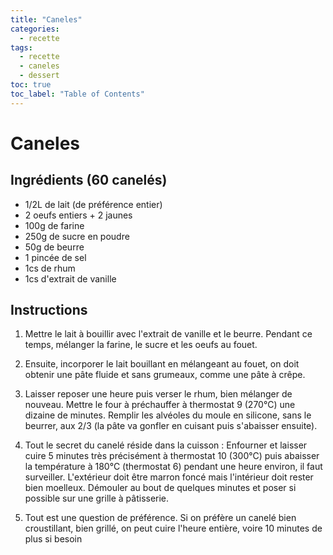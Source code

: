 ```yaml
---
title: "Caneles"
categories:
  - recette
tags:
  - recette
  - caneles
  - dessert
toc: true
toc_label: "Table of Contents"
---
```


# Caneles

## Ingrédients (60 canelés)
- 1/2L de lait (de préférence entier)
- 2 oeufs entiers + 2 jaunes
- 100g de farine
- 250g de sucre en poudre
- 50g de beurre
- 1 pincée de sel
- 1cs de rhum
- 1cs d'extrait de vanille

## Instructions

1. Mettre le lait à bouillir avec l'extrait de vanille et le beurre.
Pendant ce temps, mélanger la farine, le sucre et les oeufs au fouet.

2. Ensuite, incorporer le lait bouillant en mélangeant au fouet, on doit obtenir une pâte fluide et sans grumeaux, comme une pâte à crêpe.

3. Laisser reposer une heure puis verser le rhum, bien mélanger de nouveau.
Mettre le four à préchauffer à thermostat 9 (270°C) une dizaine de minutes.
Remplir les alvéoles du moule en silicone, sans le beurrer, aux 2/3 (la pâte va gonfler en cuisant puis s'abaisser ensuite).

4. Tout le secret du canelé réside dans la cuisson :
Enfourner et laisser cuire 5 minutes très précisément à thermostat 10 (300°C) puis abaisser la température à 180°C (thermostat 6) pendant une heure environ, il faut surveiller. L'extérieur doit être marron foncé mais l'intérieur doit rester bien moelleux.
Démouler au bout de quelques minutes et poser si possible sur une grille à pâtisserie.

5. Tout est une question de préférence. Si on préfère un canelé bien croustillant, bien grillé, on peut cuire l'heure entière, voire 10 minutes de plus si besoin

